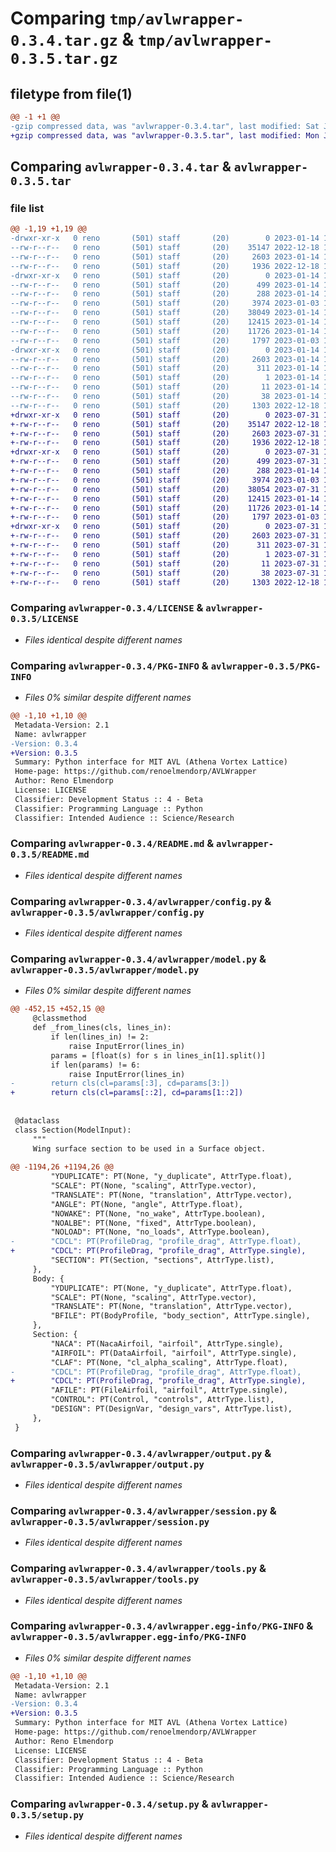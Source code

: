 # Comparing `tmp/avlwrapper-0.3.4.tar.gz` & `tmp/avlwrapper-0.3.5.tar.gz`

## filetype from file(1)

```diff
@@ -1 +1 @@
-gzip compressed data, was "avlwrapper-0.3.4.tar", last modified: Sat Jan 14 14:09:24 2023, max compression
+gzip compressed data, was "avlwrapper-0.3.5.tar", last modified: Mon Jul 31 10:15:29 2023, max compression
```

## Comparing `avlwrapper-0.3.4.tar` & `avlwrapper-0.3.5.tar`

### file list

```diff
@@ -1,19 +1,19 @@
-drwxr-xr-x   0 reno       (501) staff       (20)        0 2023-01-14 14:09:24.387867 avlwrapper-0.3.4/
--rw-r--r--   0 reno       (501) staff       (20)    35147 2022-12-18 17:26:56.000000 avlwrapper-0.3.4/LICENSE
--rw-r--r--   0 reno       (501) staff       (20)     2603 2023-01-14 14:09:24.387716 avlwrapper-0.3.4/PKG-INFO
--rw-r--r--   0 reno       (501) staff       (20)     1936 2022-12-18 17:26:56.000000 avlwrapper-0.3.4/README.md
-drwxr-xr-x   0 reno       (501) staff       (20)        0 2023-01-14 14:09:24.386804 avlwrapper-0.3.4/avlwrapper/
--rw-r--r--   0 reno       (501) staff       (20)      499 2023-01-14 14:08:45.000000 avlwrapper-0.3.4/avlwrapper/__init__.py
--rw-r--r--   0 reno       (501) staff       (20)      288 2023-01-14 14:08:45.000000 avlwrapper-0.3.4/avlwrapper/config.cfg
--rw-r--r--   0 reno       (501) staff       (20)     3974 2023-01-03 17:23:07.000000 avlwrapper-0.3.4/avlwrapper/config.py
--rw-r--r--   0 reno       (501) staff       (20)    38049 2023-01-14 14:08:45.000000 avlwrapper-0.3.4/avlwrapper/model.py
--rw-r--r--   0 reno       (501) staff       (20)    12415 2023-01-14 14:08:45.000000 avlwrapper-0.3.4/avlwrapper/output.py
--rw-r--r--   0 reno       (501) staff       (20)    11726 2023-01-14 14:08:45.000000 avlwrapper-0.3.4/avlwrapper/session.py
--rw-r--r--   0 reno       (501) staff       (20)     1797 2023-01-03 17:23:07.000000 avlwrapper-0.3.4/avlwrapper/tools.py
-drwxr-xr-x   0 reno       (501) staff       (20)        0 2023-01-14 14:09:24.387413 avlwrapper-0.3.4/avlwrapper.egg-info/
--rw-r--r--   0 reno       (501) staff       (20)     2603 2023-01-14 14:09:24.000000 avlwrapper-0.3.4/avlwrapper.egg-info/PKG-INFO
--rw-r--r--   0 reno       (501) staff       (20)      311 2023-01-14 14:09:24.000000 avlwrapper-0.3.4/avlwrapper.egg-info/SOURCES.txt
--rw-r--r--   0 reno       (501) staff       (20)        1 2023-01-14 14:09:24.000000 avlwrapper-0.3.4/avlwrapper.egg-info/dependency_links.txt
--rw-r--r--   0 reno       (501) staff       (20)       11 2023-01-14 14:09:24.000000 avlwrapper-0.3.4/avlwrapper.egg-info/top_level.txt
--rw-r--r--   0 reno       (501) staff       (20)       38 2023-01-14 14:09:24.387914 avlwrapper-0.3.4/setup.cfg
--rw-r--r--   0 reno       (501) staff       (20)     1303 2022-12-18 17:26:56.000000 avlwrapper-0.3.4/setup.py
+drwxr-xr-x   0 reno       (501) staff       (20)        0 2023-07-31 10:15:29.454275 avlwrapper-0.3.5/
+-rw-r--r--   0 reno       (501) staff       (20)    35147 2022-12-18 17:26:56.000000 avlwrapper-0.3.5/LICENSE
+-rw-r--r--   0 reno       (501) staff       (20)     2603 2023-07-31 10:15:29.454171 avlwrapper-0.3.5/PKG-INFO
+-rw-r--r--   0 reno       (501) staff       (20)     1936 2022-12-18 17:26:56.000000 avlwrapper-0.3.5/README.md
+drwxr-xr-x   0 reno       (501) staff       (20)        0 2023-07-31 10:15:29.453480 avlwrapper-0.3.5/avlwrapper/
+-rw-r--r--   0 reno       (501) staff       (20)      499 2023-07-31 10:15:11.000000 avlwrapper-0.3.5/avlwrapper/__init__.py
+-rw-r--r--   0 reno       (501) staff       (20)      288 2023-01-14 14:08:45.000000 avlwrapper-0.3.5/avlwrapper/config.cfg
+-rw-r--r--   0 reno       (501) staff       (20)     3974 2023-01-03 17:23:07.000000 avlwrapper-0.3.5/avlwrapper/config.py
+-rw-r--r--   0 reno       (501) staff       (20)    38054 2023-07-31 10:15:11.000000 avlwrapper-0.3.5/avlwrapper/model.py
+-rw-r--r--   0 reno       (501) staff       (20)    12415 2023-01-14 14:08:45.000000 avlwrapper-0.3.5/avlwrapper/output.py
+-rw-r--r--   0 reno       (501) staff       (20)    11726 2023-01-14 14:08:45.000000 avlwrapper-0.3.5/avlwrapper/session.py
+-rw-r--r--   0 reno       (501) staff       (20)     1797 2023-01-03 17:23:07.000000 avlwrapper-0.3.5/avlwrapper/tools.py
+drwxr-xr-x   0 reno       (501) staff       (20)        0 2023-07-31 10:15:29.454029 avlwrapper-0.3.5/avlwrapper.egg-info/
+-rw-r--r--   0 reno       (501) staff       (20)     2603 2023-07-31 10:15:29.000000 avlwrapper-0.3.5/avlwrapper.egg-info/PKG-INFO
+-rw-r--r--   0 reno       (501) staff       (20)      311 2023-07-31 10:15:29.000000 avlwrapper-0.3.5/avlwrapper.egg-info/SOURCES.txt
+-rw-r--r--   0 reno       (501) staff       (20)        1 2023-07-31 10:15:29.000000 avlwrapper-0.3.5/avlwrapper.egg-info/dependency_links.txt
+-rw-r--r--   0 reno       (501) staff       (20)       11 2023-07-31 10:15:29.000000 avlwrapper-0.3.5/avlwrapper.egg-info/top_level.txt
+-rw-r--r--   0 reno       (501) staff       (20)       38 2023-07-31 10:15:29.454306 avlwrapper-0.3.5/setup.cfg
+-rw-r--r--   0 reno       (501) staff       (20)     1303 2022-12-18 17:26:56.000000 avlwrapper-0.3.5/setup.py
```

### Comparing `avlwrapper-0.3.4/LICENSE` & `avlwrapper-0.3.5/LICENSE`

 * *Files identical despite different names*

### Comparing `avlwrapper-0.3.4/PKG-INFO` & `avlwrapper-0.3.5/PKG-INFO`

 * *Files 0% similar despite different names*

```diff
@@ -1,10 +1,10 @@
 Metadata-Version: 2.1
 Name: avlwrapper
-Version: 0.3.4
+Version: 0.3.5
 Summary: Python interface for MIT AVL (Athena Vortex Lattice)
 Home-page: https://github.com/renoelmendorp/AVLWrapper
 Author: Reno Elmendorp
 License: LICENSE
 Classifier: Development Status :: 4 - Beta
 Classifier: Programming Language :: Python
 Classifier: Intended Audience :: Science/Research
```

### Comparing `avlwrapper-0.3.4/README.md` & `avlwrapper-0.3.5/README.md`

 * *Files identical despite different names*

### Comparing `avlwrapper-0.3.4/avlwrapper/config.py` & `avlwrapper-0.3.5/avlwrapper/config.py`

 * *Files identical despite different names*

### Comparing `avlwrapper-0.3.4/avlwrapper/model.py` & `avlwrapper-0.3.5/avlwrapper/model.py`

 * *Files 0% similar despite different names*

```diff
@@ -452,15 +452,15 @@
     @classmethod
     def _from_lines(cls, lines_in):
         if len(lines_in) != 2:
             raise InputError(lines_in)
         params = [float(s) for s in lines_in[1].split()]
         if len(params) != 6:
             raise InputError(lines_in)
-        return cls(cl=params[:3], cd=params[3:])
+        return cls(cl=params[::2], cd=params[1::2])
 
 
 @dataclass
 class Section(ModelInput):
     """
     Wing surface section to be used in a Surface object.
 
@@ -1194,26 +1194,26 @@
         "YDUPLICATE": PT(None, "y_duplicate", AttrType.float),
         "SCALE": PT(None, "scaling", AttrType.vector),
         "TRANSLATE": PT(None, "translation", AttrType.vector),
         "ANGLE": PT(None, "angle", AttrType.float),
         "NOWAKE": PT(None, "no_wake", AttrType.boolean),
         "NOALBE": PT(None, "fixed", AttrType.boolean),
         "NOLOAD": PT(None, "no_loads", AttrType.boolean),
-        "CDCL": PT(ProfileDrag, "profile_drag", AttrType.float),
+        "CDCL": PT(ProfileDrag, "profile_drag", AttrType.single),
         "SECTION": PT(Section, "sections", AttrType.list),
     },
     Body: {
         "YDUPLICATE": PT(None, "y_duplicate", AttrType.float),
         "SCALE": PT(None, "scaling", AttrType.vector),
         "TRANSLATE": PT(None, "translation", AttrType.vector),
         "BFILE": PT(BodyProfile, "body_section", AttrType.single),
     },
     Section: {
         "NACA": PT(NacaAirfoil, "airfoil", AttrType.single),
         "AIRFOIL": PT(DataAirfoil, "airfoil", AttrType.single),
         "CLAF": PT(None, "cl_alpha_scaling", AttrType.float),
-        "CDCL": PT(ProfileDrag, "profile_drag", AttrType.float),
+        "CDCL": PT(ProfileDrag, "profile_drag", AttrType.single),
         "AFILE": PT(FileAirfoil, "airfoil", AttrType.single),
         "CONTROL": PT(Control, "controls", AttrType.list),
         "DESIGN": PT(DesignVar, "design_vars", AttrType.list),
     },
 }
```

### Comparing `avlwrapper-0.3.4/avlwrapper/output.py` & `avlwrapper-0.3.5/avlwrapper/output.py`

 * *Files identical despite different names*

### Comparing `avlwrapper-0.3.4/avlwrapper/session.py` & `avlwrapper-0.3.5/avlwrapper/session.py`

 * *Files identical despite different names*

### Comparing `avlwrapper-0.3.4/avlwrapper/tools.py` & `avlwrapper-0.3.5/avlwrapper/tools.py`

 * *Files identical despite different names*

### Comparing `avlwrapper-0.3.4/avlwrapper.egg-info/PKG-INFO` & `avlwrapper-0.3.5/avlwrapper.egg-info/PKG-INFO`

 * *Files 0% similar despite different names*

```diff
@@ -1,10 +1,10 @@
 Metadata-Version: 2.1
 Name: avlwrapper
-Version: 0.3.4
+Version: 0.3.5
 Summary: Python interface for MIT AVL (Athena Vortex Lattice)
 Home-page: https://github.com/renoelmendorp/AVLWrapper
 Author: Reno Elmendorp
 License: LICENSE
 Classifier: Development Status :: 4 - Beta
 Classifier: Programming Language :: Python
 Classifier: Intended Audience :: Science/Research
```

### Comparing `avlwrapper-0.3.4/setup.py` & `avlwrapper-0.3.5/setup.py`

 * *Files identical despite different names*

